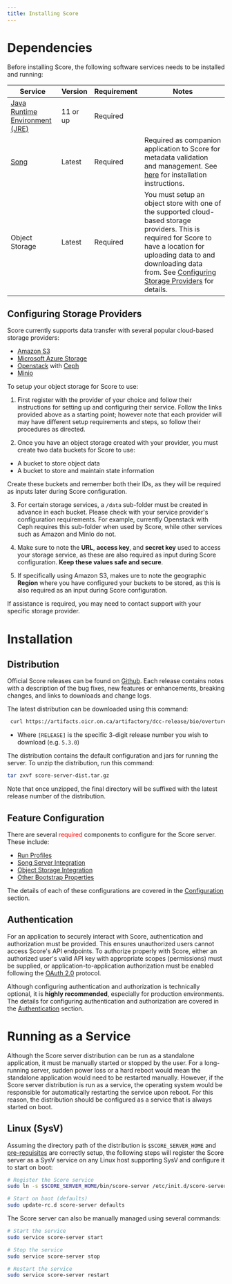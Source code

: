 ```yaml
---
title: Installing Score
---
```


# Dependencies

Before installing Score, the following software services needs to be installed and running:

| Service | Version | Requirement | Notes |
|---------|---------|-------------|-------------|
| [Java Runtime Environment (JRE)](https://www.oracle.com/java/technologies/javase-downloads.html) | 11 or up | Required ||
| [Song](https://github.com/overture-stack/SONG/releases) | Latest | Required | Required as companion application to Score for metadata validation and management.  See [here](/documentation/song/installation) for installation instructions. | 
| Object Storage | Latest | Required | You must setup an object store with one of the supported cloud-based storage providers.  This is required for Score to have a location for uploading data to and downloading data from. See [Configuring Storage Providers](#configuring-storage-providers) for details. |

## Configuring Storage Providers

Score currently supports data transfer with several popular cloud-based storage providers:

* [Amazon S3](https://aws.amazon.com/s3/)
* [Microsoft Azure Storage](https://azure.microsoft.com/en-ca/services/storage/)
* [Openstack](https://www.openstack.org/) with [Ceph](https://ceph.io/)
* [Minio](https://min.io/)

To setup your object storage for Score to use:

1. First register with the provider of your choice and follow their instructions for setting up and configuring their service. Follow the links provided above as a starting point; however note that each provider will may have different setup requirements and steps, so follow their procedures as directed.

2. Once you have an object storage created with your provider, you must create two data buckets for Score to use:

* A bucket to store object data
* A bucket to store and maintain state information

Create these buckets and remember both their IDs, as they will be required as inputs later during Score configuration.

3. For certain storage services, a `/data` sub-folder must be created in advance in each bucket.  Please check with your service provider's configuration requirements.  For example, currently Openstack with Ceph requires this sub-folder when used by Score, while other services such as Amazon and MinIo do not.

4. Make sure to note the **URL**, **access key**, and **secret key** used to access your storage service, as these are also required as input during Score configuration.  **Keep these values safe and secure**.

5. If specifically using Amazon S3, makes ure to note the geographic **Region** where you have configured your buckets to be stored, as this is also required as an input during Score configuration.

If assistance is required, you may need to contact support with your specific storage provider.

# Installation

## Distribution

Official Score releases can be found on [Github](https://github.com/overture-stack/SCORE/releases). Each release contains notes with a description of the bug fixes, new features or enhancements, breaking changes, and links to downloads and change logs. 

The latest distribution can be downloaded using this command:

```bash
 curl https://artifacts.oicr.on.ca/artifactory/dcc-release/bio/overture/score-server/[RELEASE]/score-server-[RELEASE]-dist.tar.gz -Ls -o score-server-dist.tar.gz    
```

* Where `[RELEASE]` is the specific 3-digit release number you wish to download (e.g. `5.3.0`)

The distribution contains the default configuration and jars for running the server.  To unzip the distribution, run this command:

```bash
tar zxvf score-server-dist.tar.gz
```

Note that once unzipped, the final directory will be suffixed with the latest release number of the distribution.

## Feature Configuration

There are several <span style="color:red"> required</span> components to configure for the Score server.  These include:

- [Run Profiles](/documentation/score/installation/configuration/profiles) 
- [Song Server Integration](/documentation/score/installation/configuration/song) 
- [Object Storage Integration](/documentation/score/installation/configuration/object-storage)
- [Other Bootstrap Properties](/documentation/score/installation/configuration/bootstrap)

The details of each of these configurations are covered in the [Configuration](/documentation/score/installation/configuration/) section. 

## Authentication

For an application to securely interact with Score, authentication and authorization must be provided.  This ensures unauthorized users cannot access Score's API endpoints.  To authorize properly with Score, either an authorized user's valid API key with appropriate scopes (permissions) must be supplied, or application-to-application authorization must be enabled following the [OAuth 2.0](https://oauth.net/2/) protocol.

Although configuring authentication and authorization is technically optional, it is **highly recommended**, especially for production environments.  The details for configuring authentication and authorization are covered in the [Authentication](/documentation/score/installation/authentication) section.

#  Running as a Service

Although the Score server distribution can be run as a standalone application, it must be manually started or stopped by the user.  For a long-running server, sudden power loss or a hard reboot would mean the standalone application would need to be restarted manually.  However, if the Score server distribution is run as a service, the operating system would be responsible for automatically restarting the service upon reboot. For this reason, the distribution should be configured as a service that is always started on boot.

## Linux (SysV)

Assuming the directory path of the distribution is `$SCORE_SERVER_HOME` and [pre-requisites](/documentation/score/installation/installation/#dependencies) are correctly setup, the following steps will register the Score server as a SysV service on any Linux host supporting SysV and configure it to start on boot:

``` bash
# Register the Score service
sudo ln -s $SCORE_SERVER_HOME/bin/score-server /etc/init.d/score-server

# Start on boot (defaults)
sudo update-rc.d score-server defaults
```

The Score server can also be manually managed using several commands:

``` bash
# Start the service
sudo service score-server start

# Stop the service
sudo service score-server stop

# Restart the service
sudo service score-server restart
```